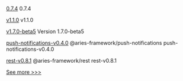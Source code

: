 
[0.7.4](https://github.com/hyperledger/aries-cloudagent-python/releases/tag/0.7.4) 0.7.4

[v1.1.0](https://github.com/hyperledger/fabric-gateway/releases/tag/v1.1.0) v1.1.0

[v1.7.0-beta5](https://github.com/hyperledger-labs/hlf-operator/releases/tag/v1.7.0-beta5) Version 1.7.0-beta5

[push-notifications-v0.4.0](https://github.com/hyperledger/aries-framework-javascript-ext/releases/tag/push-notifications-v0.4.0) @aries-framework/push-notifications push-notifications-v0.4.0

[rest-v0.8.1](https://github.com/hyperledger/aries-framework-javascript-ext/releases/tag/rest-v0.8.1) @aries-framework/rest rest-v0.8.1


[See more >>>](https://start-here.hyperledger.org/releases)
